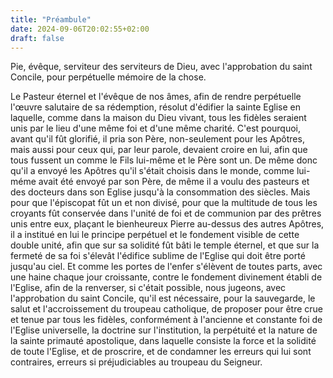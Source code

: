 ```yaml
---
title: "Préambule"
date: 2024-09-06T20:02:55+02:00
draft: false
---
```



Pie, évêque, serviteur des serviteurs de Dieu, avec l'approbation du saint Concile, pour perpétuelle mémoire de la chose.

Le Pasteur éternel et l'évêque de nos âmes, afin de rendre perpétuelle l'œuvre salutaire de sa rédemption, résolut d'édifier la sainte Eglise en laquelle, comme dans la maison du Dieu vivant, tous les fidèles seraient unis par le lieu d'une même foi et d'une même charité. C'est pourquoi, avant qu'il fût glorifié, il pria son Père, non-seulement pour les Apôtres, mais aussi pour ceux qui, par leur parole, devaient croire en lui, afin que tous fussent un comme le Fils lui-même et le Père sont un. De même donc qu'il a envoyé les Apôtres qu'il s'était choisis dans le monde, comme lui-méme avait été envoyé par son Père, de même il a voulu des pasteurs et des docteurs dans son Eglise jusqu'à la consommation des siècles. Mais pour que l'épiscopat fût un et non divisé, pour que la multitude de tous les croyants fût conservée dans l'unité de foi et de communion par des prêtres unis entre eux, plaçant le bienheureux Pierre au-dessus des autres Apôtres, il a institué en lui le principe perpétuel et le fondement visible de cette double unité, afin que sur sa solidité fût bâti le temple éternel, et que sur la fermeté de sa foi s'élevât l'édifice sublime de l'Eglise qui doit être porté jusqu'au ciel. Et comme les portes de l'enfer s'élèvent de toutes parts, avec une haine chaque jour croissante, contre le fondement divinement établi de l'Eglise, afin de la renverser, si c'était possible, nous jugeons, avec l'approbation du saint Concile, qu'il est nécessaire, pour la sauvegarde, le salut et l'accroissement du troupeau catholique, de proposer pour être crue et tenue par tous les fidèles, conformément à l'ancienne et constante foi de l'Eglise universelle, la doctrine sur l'institution, la perpétuité et la nature de la sainte primauté apostolique, dans laquelle consiste la force et la solidité de toute l'Eglise, et de proscrire, et de condamner les erreurs qui lui sont contraires, erreurs si préjudiciables au troupeau du Seigneur.

